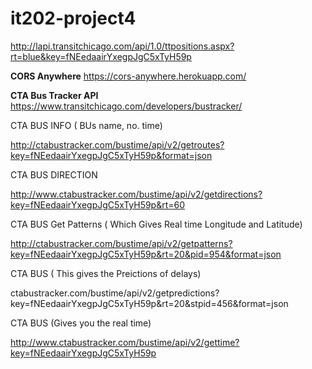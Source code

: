 # it202-project4





http://lapi.transitchicago.com/api/1.0/ttpositions.aspx?rt=blue&key=fNEedaairYxegpJgC5xTyH59p

__CORS Anywhere__
https://cors-anywhere.herokuapp.com/

__CTA Bus Tracker API__
https://www.transitchicago.com/developers/bustracker/

CTA BUS INFO ( BUs name, no. time)

http://ctabustracker.com/bustime/api/v2/getroutes?key=fNEedaairYxegpJgC5xTyH59p&format=json

CTA BUS DIRECTION

http://www.ctabustracker.com/bustime/api/v2/getdirections?key=fNEedaairYxegpJgC5xTyH59p&rt=60


CTA BUS Get Patterns ( Which Gives Real time Longitude and Latitude)

<!-- http://www.ctabustracker.com/bustime/api/v2/getpatterns?key=fNEedaairYxegpJgC5xTyH59p&rt=20&pid=954 -->



http://ctabustracker.com/bustime/api/v2/getpatterns?key=fNEedaairYxegpJgC5xTyH59p&rt=20&pid=954&format=json

CTA BUS ( This gives the Preictions of delays)

ctabustracker.com/bustime/api/v2/getpredictions?key=fNEedaairYxegpJgC5xTyH59p&rt=20&stpid=456&format=json

CTA BUS (Gives you the real time)

http://www.ctabustracker.com/bustime/api/v2/gettime?key=fNEedaairYxegpJgC5xTyH59p
